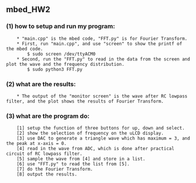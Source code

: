 ## mbed_HW2
### (1) how to setup and run my program:
        * "main.cpp" is the mbed code, "FFT.py" is for Fourier Transform.
        * First, run "main.cpp", and use "screen" to show the printf of the mbed code.
            $ sudo screen /dev/ttyACM0
        * Second, run the "FFT.py" to read in the data from the screen and plot the wave and the frequency distribution.
            $ sudo python3 FFT.py
### (2) what are the results:
        * The output of the "monitor screen" is the wave after RC lowpass filter, and the plot shows the results of Fourier Transform.
### (3) what are the program do:
        [1] setup the function of three buttons for up, down and select.
        [2] show the selection of frequency on the uLCD display.
        [3] use DAC to generate a triangle wave which has maximum = 3, and the peak at x-axis = 0.
        [4] read in the wave from ADC, which is done after practical circuit of RC lowpass filter.
        [5] sample the wave from [4] and store in a list.
        [6] use "FFT.py" to read the list from [5].
        [7] do the Fourier Transform.
        [8] output the results.